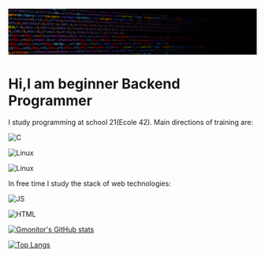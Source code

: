 ![Header](https://github.com/GalinaMonitor/galinamonitor/blob/main/assets/header.jpg)

# Hi,I am beginner Backend Programmer

I study programming at school 21(Ecole 42). Main directions of training are:

![C](https://img.shields.io/badge/pointers-090909?style=for-the-badge&logo=c&logoColor=blue)

![Linux](https://img.shields.io/badge/terminal-090909?style=for-the-badge&logo=linux&logoColor=white)

![Linux](https://img.shields.io/badge/vm-090909?style=for-the-badge&logo=VirtualBox&logoColor=blue)

In free time I study the stack of web technologies:

![JS](https://img.shields.io/badge/javascript-090909?style=for-the-badge&logo=javascript)

![HTML](https://img.shields.io/badge/react-090909?style=for-the-badge&logo=react)

[![Gmonitor's GitHub stats](https://github-readme-stats.vercel.app/api?username=galinamonitor&show_icons=true&theme=radical)](https://github.com/anuraghazra/github-readme-stats)

[![Top Langs](https://github-readme-stats.vercel.app/api/top-langs/?username=galinamonitor&theme=radical&layout=compact)](https://github.com/anuraghazra/github-readme-stats)
